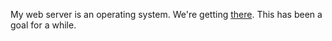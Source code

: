 My web server is an operating system. We're getting <a href="http://scripting.com/images/2020/07/02/webserverasos.png">there</a>. This has been a goal for a while. 
